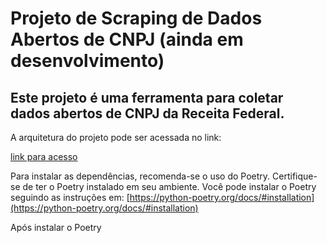 # Projeto de Scraping de Dados Abertos de CNPJ (ainda em desenvolvimento)

## Este projeto é uma ferramenta para coletar dados abertos de CNPJ da Receita Federal.

A arquitetura do projeto pode ser acessada no link:

[link para acesso](https://excalidraw.com/#json=vaA1YGaoo5ksmcj3eSPqk,JaIYlaQ2pAcbvZrB5Q-TjA)


Para instalar as dependências, recomenda-se o uso do Poetry. Certifique-se de ter o Poetry instalado em seu ambiente. Você pode instalar o Poetry seguindo as instruções em: [https://python-poetry.org/docs/#installation](https://python-poetry.org/docs/#installation)

Após instalar o Poetry


